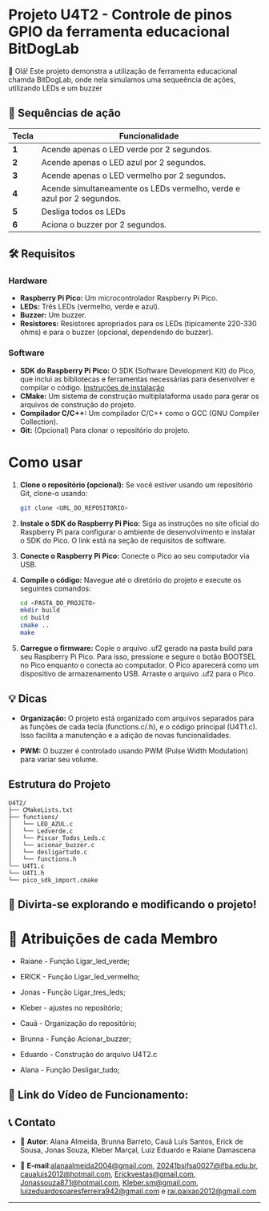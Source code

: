 # Projeto U4T2 - Controle de pinos GPIO da ferramenta educacional BitDogLab

👋 Olá! Este projeto demonstra a utilização de ferramenta educacional chamda BitDogLab, onde nela simulamos uma sequeência de ações, utilizando LEDs e um buzzer


## 🚀 Sequências de ação

| Tecla | Funcionalidade                                      |
|-------|---------------------------------------------------|
| **1**  | Acende apenas o LED verde por 2 segundos. |
| **2**  | Acende apenas o LED azul por 2 segundos.  |
| **3**  | Acende apenas o LED vermelho por 2 segundos. |
| **4**  | Acende simultaneamente os LEDs vermelho, verde e azul por 2 segundos.                 |
| **5**  | Desliga todos os LEDs |
| **6**  | Aciona o buzzer por 2 segundos.     |




## 🛠️ Requisitos

### Hardware

* **Raspberry Pi Pico:**  Um microcontrolador Raspberry Pi Pico.
* **LEDs:** Três LEDs (vermelho, verde e azul).
* **Buzzer:** Um buzzer.
* **Resistores:** Resistores apropriados para os LEDs (tipicamente 220-330 ohms) e para o buzzer (opcional, dependendo do buzzer).

### Software

* **SDK do Raspberry Pi Pico:** O SDK (Software Development Kit) do Pico, que inclui as bibliotecas e ferramentas necessárias para desenvolver e compilar o código. [Instruções de instalação](https://www.raspberrypi.com/documentation/pico/getting-started/)
* **CMake:** Um sistema de construção multiplataforma usado para gerar os arquivos de construção do projeto.
* **Compilador C/C++:**  Um compilador C/C++ como o GCC (GNU Compiler Collection).
* **Git:** (Opcional) Para clonar o repositório do projeto.


# Como usar

1. **Clone o repositório (opcional):**
   Se você estiver usando um repositório Git, clone-o usando:
   ```bash
   git clone <URL_DO_REPOSITORIO>
   ```

2. **Instale o SDK do Raspberry Pi Pico:**
   Siga as instruções no site oficial do Raspberry Pi para configurar o ambiente de desenvolvimento e instalar o SDK do Pico. O link está na seção de requisitos de software.

3. **Conecte o Raspberry Pi Pico:**
   Conecte o Pico ao seu computador via USB.

4. **Compile o código:**
   Navegue até o diretório do projeto e execute os seguintes comandos:
   ```bash
   cd <PASTA_DO_PROJETO>
   mkdir build
   cd build
   cmake ..
   make
   ```

5. **Carregue o firmware:**
   Copie o arquivo .uf2 gerado na pasta build para seu Raspberry Pi Pico. Para isso, pressione e segure o botão BOOTSEL no Pico enquanto o conecta ao computador. O Pico aparecerá como um dispositivo de armazenamento USB. Arraste o arquivo .uf2 para o Pico.

## 💡 Dicas

* **Organização:** O projeto está organizado com arquivos separados para as funções de cada tecla (functions.c/.h), e o código principal (U4T1.c). Isso facilita a manutenção e a adição de novas funcionalidades.

* **PWM:** O buzzer é controlado usando PWM (Pulse Width Modulation) para variar seu volume.

## Estrutura do Projeto
```
U4T2/
├── CMakeLists.txt
├── functions/
│   └── LED_AZUL.c
│   └── Ledverde.c
│   └── Piscar_Todos_Leds.c
│   └── acionar_buzzer.c
│   └── desligartudo.c
│   └── functions.h
└── U4T1.c
└── U4T1.h
└── pico_sdk_import.cmake
```

## 🎉 Divirta-se explorando e modificando o projeto!

# 👥 Atribuições de cada Membro

- Raiane - Função Ligar_led_verde;

- ERICK - Função Ligar_led_vermelho;

- Jonas - Função Ligar_tres_leds;

- Kleber - ajustes no repositório;

- Cauã - Organização do repositório;

- Brunna - Função Acionar_buzzer;

- Eduardo - Construção do arquivo U4T2.c

- Alana - Função Desligar_tudo;

 ## 🔗 Link do Vídeo de Funcionamento:



## 📞 Contato

- 👤 **Autor**: Alana Almeida, Brunna Barreto, Cauã Luís Santos, Erick de Sousa, Jonas Souza, Kleber Marçal, Luiz Eduardo e Raiane Damascena 
 
- 📧 **E-mail**:alanaalmeida2004@gmail.com, 20241bsifsa0027@ifba.edu.br, caualuis2012@hotmail.com, Erickvestas@gmail.com, Jonassouza871@hotmail.com, Kleber.sm@gmail.com, luizeduardosoaresferreira942@gmail.com e rai.paixao2012@gmail.com

--- 
